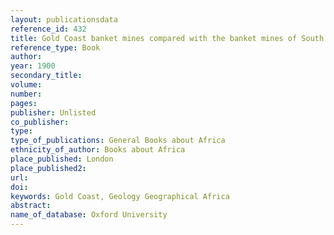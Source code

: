 ```yaml
---
layout: publicationsdata 
reference_id: 432
title: Gold Coast banket mines compared with the banket mines of South Africa
reference_type: Book
author: 
year: 1900
secondary_title: 
volume: 
number: 
pages: 
publisher: Unlisted
co_publisher: 
type: 
type_of_publications: General Books about Africa
ethnicity_of_author: Books about Africa
place_published: London
place_published2: 
url: 
doi: 
keywords: Gold Coast, Geology Geographical Africa
abstract: 
name_of_database: Oxford University
---
```

